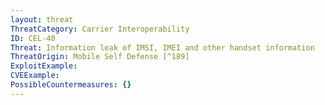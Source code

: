 ```yaml
---
layout: threat
ThreatCategory: Carrier Interoperability
ID: CEL-40
Threat: Information leak of IMSI, IMEI and other handset information
ThreatOrigin: Mobile Self Defense [^189]
ExploitExample:
CVEExample:
PossibleCountermeasures: {}
---
```


